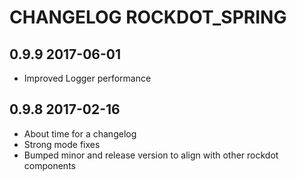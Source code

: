 # CHANGELOG ROCKDOT_SPRING

## 0.9.9 2017-06-01

- Improved Logger performance

## 0.9.8 2017-02-16

- About time for a changelog
- Strong mode fixes
- Bumped minor and release version to align with other rockdot components
